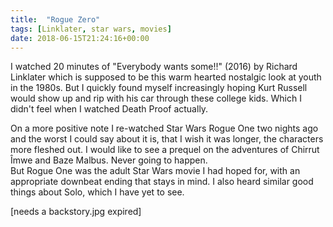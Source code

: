 ```yaml
---
title:  "Rogue Zero"
tags: [Linklater, star wars, movies]
date: 2018-06-15T21:24:16+00:00
---
```


I watched 20 minutes of "Everybody wants some!!" (2016) by Richard Linklater which is supposed to be this warm hearted nostalgic look at youth in the 1980s. But  I quickly found myself increasingly hoping Kurt Russell would show up and rip with his car through these college kids. Which I didn't feel when I watched Death Proof actually.

On a more positive note I re-watched Star Wars Rogue One two nights ago and the worst I could say about it is, that I wish it was longer, the characters more fleshed out. I would like to see a prequel on the adventures of Chirrut Îmwe and Baze Malbus. Never going to happen.<br>
But Rogue One was the adult Star Wars movie I had hoped for, with an appropriate downbeat ending that stays in mind. I also heard similar good things about Solo, which I have yet to see.

[needs a backstory.jpg expired]

